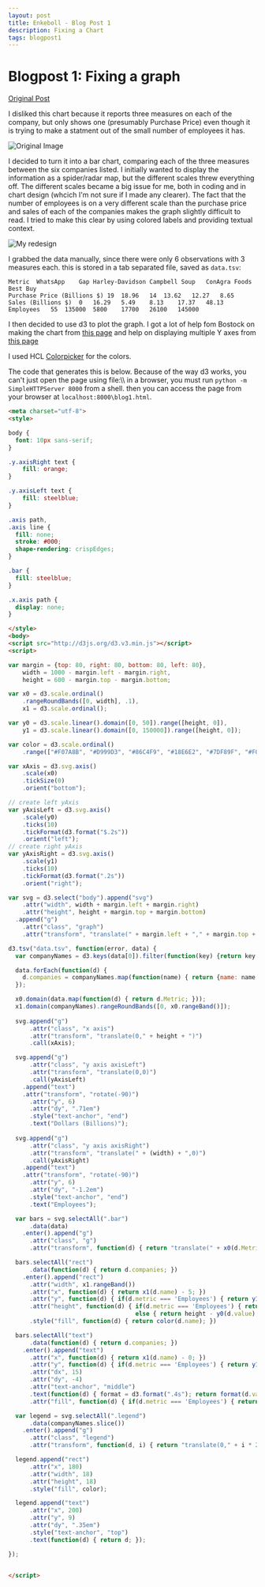 ```yaml
---
layout: post
title: Enkeboll - Blog Post 1
description: Fixing a Chart
tags: blogpost1
---
```


# Blogpost 1: Fixing a graph

[Original Post](http://blogs.wsj.com/digits/2014/02/20/chart-so-how-big-is-whatsapp/)

I disliked this chart because it reports three measures on each of the company, but only shows one (presumably Purchase Price) even though it is trying to make a statment out of the small number of employees it has.

![Original Image](http://si.wsj.net/public/resources/images/MK-CK222_WHATSA_G_20140220152404.jpg "Original Image")

I decided to turn it into a bar chart, comparing each of the three measures between the six companies listed.  I initially wanted to display the information as a spider/radar map, but the different scales threw everything off.
The different scales became a big issue for me, both in coding and in chart design (whcich I'm not sure if I made any clearer). The fact that the number of employees is on a very different scale than the purchase price and sales of each of the companies makes the graph slightly difficult to read.  I tried to make this clear by using colored labels and providing textual context.

![My redesign](https://www.dropbox.com/s/z6ta2mdej4awsf8/whatsapp.png "My redesign")

I grabbed the data manually, since there were only 6 observations with 3 measures each. this is stored in a tab separated file, saved as `data.tsv`:

```
Metric	WhatsApp	Gap	Harley-Davidson	Campbell Soup	ConAgra Foods	Best Buy
Purchase Price (Billions $)	19	18.96	14	13.62	12.27	8.65
Sales (Billions $)	0	16.29	5.49	8.13	17.37	48.13
Employees	55	135000	5800	17700	26100	145000
```

I then decided to use d3 to plot the graph.  I got a lot of help fom Bostock on making the chart from [this page](https://github.com/liufly/Dual-scale-D3-Bar-Chart) and help on displaying multiple Y axes from [this page](http://bl.ocks.org/mbostock/3887051)

I used HCL [Colorpicker](http://tristen.ca/hcl-picker/) for the colors.

The code that generates this is below.  Because of the way d3 works, you can't just open the page using file:\\\ in a browser, you must run `python -m SimpleHTTPServer 8000` from a shell.  then you can access the page from your browser at `localhost:8000\blog1.html`.

```html
<meta charset="utf-8">
<style>

body {
  font: 10px sans-serif;
}

.y.axisRight text {
    fill: orange;
}

.y.axisLeft text {
    fill: steelblue;
}

.axis path,
.axis line {
  fill: none;
  stroke: #000;
  shape-rendering: crispEdges;
}

.bar {
  fill: steelblue;
}

.x.axis path {
  display: none;
}

</style>
<body>
<script src="http://d3js.org/d3.v3.min.js"></script>
<script>

var margin = {top: 80, right: 80, bottom: 80, left: 80},
    width = 1000 - margin.left - margin.right,
    height = 600 - margin.top - margin.bottom;

var x0 = d3.scale.ordinal()
    .rangeRoundBands([0, width], .1),
    x1 = d3.scale.ordinal();

var y0 = d3.scale.linear().domain([0, 50]).range([height, 0]),
    y1 = d3.scale.linear().domain([0, 150000]).range([height, 0]);

var color = d3.scale.ordinal()
    .range(["#F07A8B", "#D999D3", "#86C4F9", "#18E6E2", "#7DF89F", "#F0F964"]);

var xAxis = d3.svg.axis()
    .scale(x0)
    .tickSize(0)
    .orient("bottom");

// create left yAxis
var yAxisLeft = d3.svg.axis()
    .scale(y0)
    .ticks(10)
    .tickFormat(d3.format("$.2s"))
    .orient("left");
// create right yAxis
var yAxisRight = d3.svg.axis()
    .scale(y1)
    .ticks(10)
    .tickFormat(d3.format(".2s"))
    .orient("right");

var svg = d3.select("body").append("svg")
    .attr("width", width + margin.left + margin.right)
    .attr("height", height + margin.top + margin.bottom)
  .append("g")
    .attr("class", "graph")
    .attr("transform", "translate(" + margin.left + "," + margin.top + ")");

d3.tsv("data.tsv", function(error, data) {
  var companyNames = d3.keys(data[0]).filter(function(key) {return key !== "Metric"});

  data.forEach(function(d) {
    d.companies = companyNames.map(function(name) { return {name: name, value: +d[name], metric: d.Metric}; });
  });

  x0.domain(data.map(function(d) { return d.Metric; }));
  x1.domain(companyNames).rangeRoundBands([0, x0.rangeBand()]);
  
  svg.append("g")
      .attr("class", "x axis")
      .attr("transform", "translate(0," + height + ")")
      .call(xAxis);

  svg.append("g")
	  .attr("class", "y axis axisLeft")
	  .attr("transform", "translate(0,0)")
	  .call(yAxisLeft)
	.append("text")
    .attr("transform", "rotate(-90)")
	  .attr("y", 6)
	  .attr("dy", ".71em")
	  .style("text-anchor", "end")
	  .text("Dollars (Billions)");
	
  svg.append("g")
	  .attr("class", "y axis axisRight")
	  .attr("transform", "translate(" + (width) + ",0)")
	  .call(yAxisRight)
	.append("text")
    .attr("transform", "rotate(-90)")
	  .attr("y", 6)
	  .attr("dy", "-1.2em")
	  .style("text-anchor", "end")
	  .text("Employees");

  var bars = svg.selectAll(".bar")
      .data(data)
    .enter().append("g")
      .attr("class", "g")
      .attr("transform", function(d) { return "translate(" + x0(d.Metric) + ",0)"; });

  bars.selectAll("rect")
      .data(function(d) { return d.companies; })
    .enter().append("rect")
      .attr("width", x1.rangeBand())
      .attr("x", function(d) { return x1(d.name) - 5; })
      .attr("y", function(d) { if(d.metric === 'Employees') { return y1(d.value); } else { return y0(d.value); } }) 
      .attr("height", function(d) { if(d.metric === 'Employees') { return height - y1(d.value); } 
                                    else { return height - y0(d.value); } })
      .style("fill", function(d) { return color(d.name); })

  bars.selectAll("text")
      .data(function(d) { return d.companies; })
    .enter().append("text")
      .attr("x", function(d) { return x1(d.name) - 0; })
      .attr("y", function(d) { if(d.metric === 'Employees') { return y1(d.value); } else { return y0(d.value); } })
      .attr("dx", 15)
      .attr("dy", -4)
      .attr("text-anchor", "middle")
      .text(function(d) { format = d3.format(".4s"); return format(d.value); })
      .attr("fill", function(d) { if(d.metric === 'Employees') { return "orange"; } else { return "steelblue"; } });

  var legend = svg.selectAll(".legend")
      .data(companyNames.slice())
    .enter().append("g")
      .attr("class", "legend")
      .attr("transform", function(d, i) { return "translate(0," + i * 20 + ")"; });

  legend.append("rect")
      .attr("x", 180)
      .attr("width", 18)
      .attr("height", 18)
      .style("fill", color);

  legend.append("text")
      .attr("x", 200)
      .attr("y", 9)
      .attr("dy", ".35em")
      .style("text-anchor", "top")
      .text(function(d) { return d; });

});


</script>
```